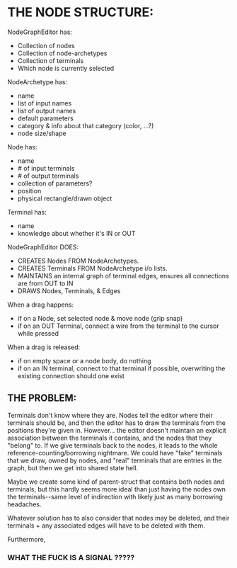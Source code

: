# THE NODE STRUCTURE:
NodeGraphEditor has:
* Collection of nodes
* Collection of node-archetypes
* Collection of terminals
* Which node is currently selected

NodeArchetype has:
* name
* list of input names
* list of output names
* default parameters
* category & info about that category (color, ...?)
* node size/shape

Node has:
* name
* \# of input terminals
* \# of output terminals
* collection of parameters?
* position
* physical rectangle/drawn object

Terminal has:
* name
* knowledge about whether it's IN or OUT

NodeGraphEditor DOES:
* CREATES Nodes FROM NodeArchetypes.
* CREATES Terminals FROM NodeArchetype i/o lists.
* MAINTAINS an internal graph of terminal edges, ensures all connections are from OUT to IN
* DRAWS Nodes, Terminals, & Edges

When a drag happens:
* if on a Node, set selected node & move node (grip snap)
* if on an OUT Terminal, connect a wire from the terminal
to the cursor while pressed

When a drag is released:
* if on empty space or a node body, do nothing
* if on an IN terminal, connect to that terminal if possible, overwriting
the existing connection should one exist

## THE PROBLEM:
Terminals don't know where they are. Nodes tell the editor where their terminals should be,
and then the editor has to draw the terminals from the positions they're given in.
However... the editor doesn't maintain an explicit association between the terminals it contains, 
and the nodes that they "belong" to. If we give terminals back to the nodes,
it leads to the whole reference-counting/borrowing nightmare.
We could have "fake" terminals that we draw, owned by nodes, and "real" terminals that are entries in the graph,
but then we get into shared state hell. 

Maybe we create some kind of parent-struct that contains both nodes and terminals, but this hardly seems
more ideal than just having the nodes own the terminals--same level of indirection with likely just as many
borrowing headaches.

Whatever solution has to also consider that nodes may be deleted, and their terminals + any associated edges
will have to be deleted with them.

Furthermore,

### WHAT THE FUCK IS A SIGNAL ?????